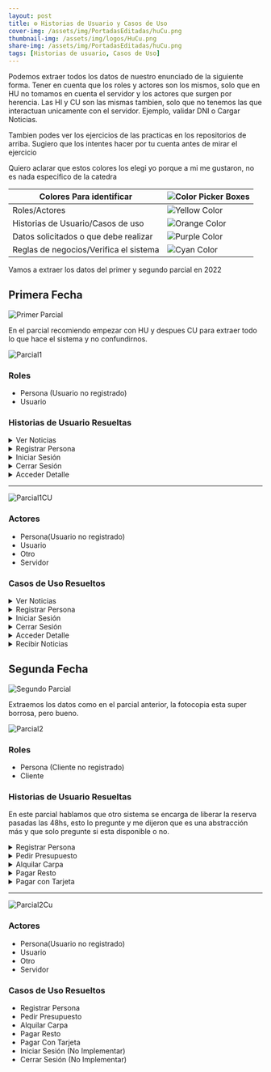 ```yaml
---
layout: post
title: ⚙️ Historias de Usuario y Casos de Uso
cover-img: /assets/img/PortadasEditadas/huCu.png
thumbnail-img: /assets/img/logos/HuCu.png
share-img: /assets/img/PortadasEditadas/huCu.png
tags: [Historias de usuario, Casos de Uso]
---
```



Podemos extraer todos los datos de nuestro enunciado de la siguiente forma. Tener en cuenta que los roles y actores son los mismos, solo que en HU no tomamos en cuenta el servidor y los actores que surgen por herencia.
Las HI y CU son las mismas tambien, solo que no tenemos las que interactuan unicamente con el servidor. Ejemplo, validar DNI o Cargar Noticias.

Tambien podes ver los ejercicios de las practicas en los repositorios de arriba. Sugiero que los intentes hacer por tu cuenta antes de mirar el ejercicio

Quiero aclarar que estos colores los elegi yo porque a mi me gustaron, no es nada especifico de la catedra



| Colores Para identificar               | ![Color Picker Boxes](https://draculatheme.com/static/img/color-boxes/eyedropper.png)|
| --- | --- |
| Roles/Actores                          | ![Yellow Color](https://draculatheme.com/static/img/color-boxes/yellow.png)          |
| Historias de Usuario/Casos de uso      | ![Orange Color](https://draculatheme.com/static/img/color-boxes/orange.png)          |
| Datos solicitados o que debe realizar  | ![Purple Color](https://draculatheme.com/static/img/color-boxes/purple.png)          |
| Reglas de negocios/Verifica el sistema | ![Cyan Color](https://draculatheme.com/static/img/color-boxes/cyan.png)              |




Vamos a extraer los datos del primer y segundo parcial en 2022

## Primera Fecha

![Primer Parcial](https://user-images.githubusercontent.com/55964635/205096308-5808f9f7-99d8-40d8-82ba-c6a0f3b686e0.jpeg)

En el parcial recomiendo empezar con HU y despues CU para extraer todo lo que hace el sistema y no confundirnos.

![Parcial1](https://github.com/Fabian-Martinez-Rincon/Fabian-Martinez-Rincon/assets/55964635/e584be28-12fb-4f8f-9811-a3bc7cb31559)


### Roles
  - Persona (Usuario no registrado)
  - Usuario

### Historias de Usuario Resueltas

<details><summary>Ver Noticias</summary><table><tr><td> 
<p><b>ID:</b> Ver Noticias </p>
<p><b>TÍTULO:</b> Como persona quiero ver noticias para informarme</p>
<p><b>REGLAS DE NEGOCIO:</b></p>
</td></tr><tr><td>
<p><b>CRITERIOS DE ACEPTACIÓN:</b> Ver Noticias</p>
<p>Escenario 1: Ver Noticias Exitoso</p>
<p><b>Dado</b> que se establecio conexión con el servidor y hay noticias para mostrar</p>
<p><b>Cuando</b> la persona presiona el boton ver noticias</p>
<p><b>Entonces</b> el sistema muestra las noticias en pantalla</p>
<hr>
<p>Escenario 2: Ver Noticias Fallido por falla de conexión</p>
<p><b>Dado</b> que no se establecio conexión con el servidor</p>
<p><b>Cuando</b> la persona presiona el boton ver noticias</p>
<p><b>Entonces</b> sistema informa que no se pudo establecer conexión con el servidor</p>
<hr>
<p>Escenario 3: Ver Noticias Fallido por falta de noticias</p>
<p><b>Dado</b> que se establecio conexión con el servidor y no hay noticias para mostrar</p>
<p><b>Cuando</b> la persona presiona el boton ver noticias</p>
<p><b>Entonces</b> sistema informa que no hay noticias disponibles</p>
</td></tr></table></details>







<details><summary>Registrar Persona</summary><table><tr><td> 
<p><b>ID:</b> Registrar Persona</p>
<p><b>TÍTULO:</b> Como persona quiero registrarme para poder acceder a los detalles</p>
<p><b>REGLAS DE NEGOCIO:</b></p>
- Persona mayor de 18 Años <br>
- Mail no registrado
</td></tr><tr><td>
<p>CRITERIOS DE ACEPTACIÓN:</p>
<p><b>Escenario 1</b>: Registro Exitoso</p>
<p><b>Dado</b> que la persona Juan, tiene 21 años que es mayor de 18 años y el mail juan@gmail.com no esta registrado</p>
<p><b>Cuando</b> la persona ingresa Juan , Martinez, 21 años, juan@gmail.com</p>
<p><b>Entonces</b> el sistema registra al nuevo usuario, genera una contraseña de manera aleatoria y la manda al mail</p>
<hr>
<p><b>Escenario 2</b>: Registro Fallido por tener menos de 18 años</p>
<p><b>Dado</b> que la persona Martin, tiene 10 años que es menor de 18 años y el mail martin@gmail.com no esta registrado</p>
<p><b>Cuando</b> la persona ingresa Martin , Lopez, 10 años, martin@gmail.com</p>
<p><b>Entonces</b> el sistema informa que la persona es menor de edad</p>
<hr>
<p><b>Escenario 3</b>: Registro Fallido por mail ya registrado</p>
<p><b>Dado</b> que la persona Leonel, tiene 25 años que es mayor de 18 años y el mail lionel@gmail.com esta registrado</p>
<p><b>Cuando</b> la persona ingresa Lionel , Messi, 25 años, lionel@gmail.com</p>
<p><b>Entonces</b> el sistema informa que el mail ingresado ya esta registrado</p>
</td></tr></table></details>







<details><summary>Iniciar Sesión</summary><table><tr><td> 
<p><b>ID:</b> Iniciar Sesión</p>
<p><b>TÍTULO:</b> Como usuario quiero iniciar sesión para poder acceder a los detalles</p>
<p><b>REGLAS DE NEGOCIO:</b></p>
- Tiene 3 intentos antes del bloqueo
</td></tr><tr><td>
<p>CRITERIOS DE ACEPTACIÓN:</p>
<p><b>Escenario 1</b>: Inicio exitoso</p>
<p><b>Dado</b> Que el usuario juan@gmail.com esta registrado, esta en primer intento y la contraseña "hola123" es correcta</p>
<p><b>Cuando</b> el usuario ingresa juan@gmail.com, "hola123"</p>
<p><b>Entonces</b> el sistema inicia sesión y habilita el acceso a los detalles</p>
<hr>
<p><b>Escenario 2</b>: Inicio Fallido por usuario no registrado</p>
<p><b>Dado</b> Que el usuario martin@gmail.com no esta registrado</p>
<p><b>Cuando</b> el usuario ingresa martin@gmail.com, 'contraseña123'</p>
<p><b>Entonces</b> el sistema informa que el mail ingresado no se encuentra registrado</p>
<hr>
<p><b>Escenario 3</b>: Inicio Fallido por contraseña icorrecta</p>
<p><b>Dado</b> Que el usuario lionel@gmail.com esta registrado, esta en primer intento y la contraseña "mundial" es incorrecta</p>
<p><b>Cuando</b> el usuario ingresa lionel@gmail.com, "mundial"</p>
<p><b>Entonces</b> el sistema informa que la contraseña es incorrecta e incrementa en uno los intentos</p>
<hr>
<p><b>Escenario 4</b>: Inicio Fallido por contraseña icorrecta</p>
<p><b>Dado</b> Que el usuario lionel@gmail.com esta registrado, esta en tercer intento y la contraseña "mundial2" es incorrecta</p>
<p><b>Cuando</b> el usuario ingresa lionel@gmail.com, "mundial2"</p>
<p><b>Entonces</b> el sistema informa que la contraseña es incorrecta y bloquea la cuenta</p>
<hr>
<p><b>Escenario 5</b>: Inicio Fallido cuenta bloqueada</p>
<p><b>Dado</b> Que el usuario lionel@gmail.com esta registrado y la cuenta esta bloqueada</p>
<p><b>Cuando</b> el usuario ingresa lionel@gmail.com</p>
<p><b>Entonces</b> el sistema informa que la cuenta esta bloqueada</p>
</td></tr></table></details>








<details><summary>Cerrar Sesión</summary><table><tr><td> 
<p><b>ID:</b> Cerrar Sesión</p>
<p><b>TÍTULO:</b> Como usuario quiero cerrar sesión para poder proteger mis datos</p>
<p><b>REGLAS DE NEGOCIO:</b></p>
</td></tr><tr><td>
<p>CRITERIOS DE ACEPTACIÓN:</p>
<p><b>Escenario 1:</b> Cierre exitoso</p>
<p><b>Dado</b> que el usuario tiene una sesión abierta </p>
<p><b>Cuando</b> el usuario presiona el boton cerrar sesión</p>
<p><b>Entonces</b> el sistema cierra la sesión y bloquea los accesos a los detalles</p>
</td></tr></table></details>




<details><summary>Acceder Detalle</summary><table><tr><td> 
<p><b>ID:</b> Acceder Detalle</p>
<p><b>TÍTULO:</b> Como usuario quiero acceder a un detalle para informarme</p>
<p><b>REGLAS DE NEGOCIO:</b></p>
- Acceso a 5 detalles por dia
</td></tr><tr><td>
<p>CRITERIOS DE ACEPTACIÓN:</p>
<p><b>Escenario 1:</b> Acceso exitoso</p>
<p><b>Dado</b> que se establecio conexión con el servidor y el usuario juan@gmail.com accedio a 1 detalle que es menor a 5 detalles </p>
<p><b>Cuando</b> el usuario presiona el boton "ver detalles" </p>
<p><b>Entonces</b> El sistema muestra el detalle de la noticia e incrementa la cantidad de detalles visto</p>
<hr>
<p><b>Escenario 2:</b> Acceso exitoso</p>
<p><b>Dado</b> que se establecio conexión con el servidor y el usuario juan@gmail.com accedio a 4 detalles que es menor a 5 detalles </p>
<p><b>Cuando</b> el usuario presiona el boton "ver detalles" </p>
<p><b>Entonces</b> El sistema muestra el detalle de la noticia, incrementa los intentos y Bloquea el acceso a los detalles por el resto del dia</p>
<hr>
<p><b>Escenario 3:</b> Acceso Fallido por falta de conexión</p>
<p><b>Dado</b> que no se establecio conexión con el servidor </p>
<p><b>Cuando</b> el usuario presiona el boton "ver detalles" </p>
<p><b>Entonces</b> El sistema informa que no se establecio conexión con el servidor </p>
<hr>
<p><b>Escenario 4:</b> Acceso fallido por limite de accesos</p>
<p><b>Dado</b> que se establecio conexión con el servidor y el usuario juan@gmail.com accedio a 5 detalles que es igual a 5 detalles </p>
<p><b>Cuando</b> el usuario quiere ver detalles</p>
<p><b>Entonces</b> El sistema informa que el acceso a los detalles fue bloqueado por el resto del dia </p>
</td></tr></table></details>

---

![Parcial1CU](https://github.com/MITH-arg/EI-Materias/assets/55964635/b6659366-c65e-4597-9e72-53a0dc6bf640)

### Actores
  - Persona(Usuario no registrado)
  - Usuario
  - Otro
  - Servidor

### Casos de Uso Resueltos
<details><summary>Ver Noticias</summary>
<table><td width="660"> 
<p><b>Nombre:</b> Ver Noticias </p>
<p><b>Descripción:</b> Este Cu describe como otro mira noticias </p>
<p><b>Actores:</b> Otro </p>
<p><b>Precondiciones:</b> </p>
<b>Curso Normal:</b><table> <tr><td>Acciones del actor</td> <td>Acciones del Sistema</td></tr><tr><td width="320">  
Paso 1: Otro selecciona la opción "Ver noticias"
</td><td width="320">
Paso 2: El sistema ejecuta el cu "Recibir Noticias" <br>
Paso 3: El sistema muestra las noticias en pantalla
</td></tr></table>
<p>Curso alterno:</p>
- Paso alterno 2, no se recibieron noticias. Se informa. Fin del CU
<p>Postcondición: Se mostro una noticias en pantalla</p>
</td></table></details>

<details><summary>Registrar Persona</summary>
<table><td width="660"> 
<p><b>Nombre:</b> Registrar Persona  </p>
<p><b>Descripción:</b> Este cu describe como una persona se registra en el sistema</p>
<p><b>Actores:</b> Persona </p>
<p><b>Precondiciones:</b>  </p>
<b>Curso Normal:</b><table> <tr><td>Acciones del actor</td> <td>Acciones del Sistema</td></tr><tr><td width="320">  
Paso 1: La persona selecciona la opción "Registrar Persona"<br>
Paso 3: La persona ingresa datos solicitados
</td><td width="320">
Paso 2: El sistema solicita nombre, apellido, edad y mail <br>
Paso 4: El sistema valida que la persona no sea menor de 18 años<br>
Paso 5: El sistema valida que el usuario no este registrado en el sistema
</td></tr></table>
<p>Curso alterno: </p>
- Paso alterno 4: La persona es menor de 18 años. Se informa. Fin del Cu<br>
- Paso alterno 5: El usuario ingresado ya se encuentra registrado. Se notifica. Vuelve al paso 2
<p>Postcondición: Se registro un nuevo usuario</p>
</td></table></details>





<details><summary>Iniciar Sesión</summary>
<table><td width="660"> 
<p><b>Nombre:</b> Iniciar Sesión </p>
<p><b>Descripción:</b> Este cu describe como una usuario realiza un inicio de sesión </p>
<p><b>Actores:</b> Usuario </p>
<p><b>Precondiciones:</b>   </p>
<b>Curso Normal:</b><table> <tr><td>Acciones del actor</td> <td>Acciones del Sistema</td></tr><tr><td width="320">  
Paso 1: El usuario ingresa la opción "Iniciar Sesión"<br>
Paso 3: El usuario ingresa datos solicitados
</td><td width="320">W
Paso 2: El Sistema solicita nombre de usuario y contraseña<br>
Paso 4: El sistema valida que el usuario este registrado<br>
Paso 5: El Sistema valida que el usuario no este bloqueado<br>
Paso 6: El sistema valida contraseña <br>
Paso 7: El sistema realiza el inicio de sesión y habilita la opción para ver detalles
</td></tr></table>


<p>Curso alterno:</p>

- Paso alterno 4: Usuario no registrado. Se informa. Vuelve al paso 2. <br>
- Paso alterno 5: Usuario Bloqueado. Se informa. Fin del cu <br>
- Paso alterno 6: Contraseña incorrecta. Se informa y se incrementa en un intento <br>
- Paso alterno 6: Contraseña incorrecta en el intento 3. Se informa y se bloquea la cuenta. Fin del Cu <br>

<p>Postcondición:</p>

</td></table></details>





<details><summary>Cerrar Sesión</summary>

<table><td width="660"> 

<p><b>Nombre:</b> Cerrar Sesión </p>
<p><b>Descripción:</b> Este cu describe como un usuario logueado cierra la sesión </p>
<p><b>Actores:</b> Usuario</p>
<p><b>Precondiciones:</b> Tener una sesión abierta  </p>

<b>Curso Normal:</b><table> <tr><td>Acciones del actor</td> <td>Acciones del Sistema</td></tr><tr><td width="320">  

Paso 1: El usuario selecciona la opción "Cerrar Sesión"<br>
Paso 3: El usuario confirma la operación

</td><td width="320">

Paso 2: El sistema solicita confirmación del usuario<br>
Paso 4: El sistema realiza el cierre de sesión y deshabilita las opciones para el acceso a los detalles

</td></tr></table>


<p>Curso alterno:</p>

- Paso alterno 3: No acepta la confirmación. Se notifica. Fin del CU

<p>Postcondición: La sesión fue cerrada y se deshabilita la opción de ver detalles</p>

</td></table></details>



<details><summary>Acceder Detalle</summary>

<table><td width="660"> 

<p><b>Nombre:</b> Acceder Detalle  </p>
<p><b>Descripción:</b> Este cu describe como un usuario logueado accede al detalle de una noticia </p>
<p><b>Actores:</b> Usuario </p>
<p><b>Precondiciones:</b> Debe tener una sesión abierta  </p>

<b>Curso Normal:</b><table> <tr><td>Acciones del actor</td> <td>Acciones del Sistema</td></tr><tr><td width="320">  

Paso 1: El usuario selecciona la opción Acceder detalle

</td><td width="320">

Paso 2: El sistema valida la cantidad de accesos

Paso 3: El sistema ejecuta el cu "Recibir Noticias"

Paso 4: El sistema muestra la noticias e incrementa los accesos del usuario

</td></tr></table>


<p>Curso alterno:</p>
- Paso alterno 2: Tiene 5 accesos. Se notifica que ya no puede acceder a detalles por el resto del dia. Fin del CU<br>
- Paso alterno 3: No hay noticias para mostras. Se notifica. Fin del Cu

<p>Postcondición: Se accedio al detalle de una noticia</p>

</td></table></details>





<details><summary>Recibir Noticias</summary>

<table><td width="660"> 

<p><b>Nombre:</b> Recibir Noticias </p>
<p><b>Descripción:</b> Este cu describe como se retornan las noticias </p>
<p><b>Actores:</b> Servidor </p>
<p><b>Precondiciones:</b> Se debe haber ejecutado el cu "Ver noticias" o "Acceder Detalle" </p>

<b>Curso Normal:</b><table> <tr><td>Acciones del actor</td> <td>Acciones del Sistema</td></tr><tr><td width="320">  

Paso 2: El servidor acepta la conexión y valida el tokem<br>
Paso 3: El servidor retorna un conjunto de noticias<br>

</td><td width="320">

Paso 1: El sistema solicita conexión con el servidor y envia tokem<br>
Paso 4: El sistema valida noticias recibidas<br>
Paso 5: El sistema muestra las noticias en recibidas en pantalla y cierra la conexión con el servidor 

</td></tr></table>


<p>Curso alterno:</p>
- Paso alterno 1: No se establecio conexión con el servidor. Se informa. Fin del cu<br>
- Paso alterno 4: No hay noticias para mostrar. Se informa. Fin del CU.<br>
- Paso alterno 5: Tokem invalido. Se informa. Fin del CU.

<p>Postcondición: Las noticias fueron recibidas</p>

</td></table></details>




## Segunda Fecha

![Segundo Parcial](https://github.com/Fabian-Martinez-Rincon/Fabian-Martinez-Rincon/assets/55964635/11623658-f01e-4e9d-92ae-d51ae675036d)

Extraemos los datos como en el parcial anterior, la fotocopia esta super borrosa, pero bueno.

![Parcial2](https://github.com/MITH-arg/EI-Materias/assets/55964635/6ca3655d-ff80-4a9b-b4f9-c0bf44e5cd4a)

### Roles
  - Persona (Cliente no registrado)
  - Cliente

### Historias de Usuario Resueltas

En este parcial hablamos que otro sistema se encarga de liberar la reserva pasadas las 48hs, esto lo pregunte y me dijeron que es una abstracción más y que solo pregunte si esta disponible o no.

<details><summary>Registrar Persona</summary><table><tr><td> 
<p><b>ID:</b> Registrar Persona</p>
<p><b>TÍTULO:</b> Como persona me quiero registrar para poder alquilar una carpa</p>
<p><b>REGLAS DE NEGOCIO:</b> </p>
- Dni no registrado <br>
- Solo personas mayores de 21 años<br>
- Contraseña con mas de 6 caracteres
</td></tr><tr><td>
<p><b>CRITERIOS DE ACEPTACIÓN:</b></p>
<p><b>Escenario 1:</b> Registro exitoso</p>
<p><b>Dado</b> que el dni 123456 no esta registrado, la contraseña "contra1321" tiene mas de 6 caracteres y tiene 23 años que es mayor de 21 años </p>
<p><b>Cuando</b> la persona ingresa Juan, Carosella, 01/01/2000,123456, juan@gmail.com, "contra1321" </p>
<p><b>Entonces</b> el sistema registra al nuevo usuario y envia un mensaje de bienvenida al correo ingresado</p>
<hr>
<p><b>Escenario 2:</b> Registro fallido por dni ya registrado</p>
<p><b>Dado</b> que el dni 654321 esta registrado, la contraseña "cosa1233" tiene mas de 6 caracteres y tiene 23 años que es mayor de 21 años </p>
<p><b>Cuando</b> la persona ingresa Martin, Suarez, 01/01/2000, 654321, martin@gmail.com, "cosa1233" </p>
<p><b>Entonces</b> el sistema informa que el usuario ya se encuentra registrado</p>
<hr>
<p><b>Escenario 3:</b> Registro fallido por contraseña con menos de 6 caracteres</p>
<p><b>Dado</b> que el dni 666666 no esta registrado, la contraseña "arbol" no tiene mas de 6 caracteres y tiene 23 años que es mayor de 21 años </p>
<p><b>Cuando</b> la persona ingresa Luis, Miguel, 01/01/2000, 666666, luis@gmail.com, "arbol"</p>
<p><b>Entonces</b> el sistema informa que la contraseña tiene que tener al menos 6 caracteres</p>
<hr>
<p><b>Escenario 4:</b> Registro fallido por ser menor de edad</p>
<p><b>Dado</b> que el dni 77777 no esta registrado, la contraseña "muldialMesi" tiene mas de 6 caracteres y tiene 20 años que es menor de 21 años </p>
<p><b>Cuando</b> la persona ingresa Tomas, Martinez, 01/01/2003, 77777, tomas@gmail.com, "muldialMesi"</p>
<p><b>Entonces</b> el sistema informa que la persona es menor de edad</p>
<hr>
</td></tr></table></details>



<details><summary>Pedir Presupuesto</summary><table><tr><td> 
<p><b>ID:</b> Pedir Presupuesto</p>
<p><b>TÍTULO:</b> Como persona quiero pedir un presupuesto para ir de viaje </p>
<p><b>REGLAS DE NEGOCIO:</b> </p>
- La fecha debe estar en el año actual<br>
- Debe estar disponible
</td></tr><tr><td>
<p><b>CRITERIOS DE ACEPTACIÓN:</b></p>
<p><b>Escenario 1:</b> Pedido exitoso</p>
<p><b>Dado</b> que la fecha 01/01/2023 esta en el año actual y la carpa esta disponible</p>
<p><b>Cuando</b> la persona ingresa Roja, 5, 01/01/2023</p>
<p><b>Entonces</b> el sistema genera un codigo, imprime el presupuesto y reserva la carpa por 48hs</p>
<hr>
<p><b>Escenario 2:</b> Pedido fallido por no estar en el año actual</p>
<p><b>Dado</b> que la fecha 01/01/2021 no esta en el año actual</p>
<p><b>Cuando</b> la persona ingresa Azul, 10, 01/01/2021</p>
<p><b>Entonces</b> el sistema informa que la fecha ingresada no se encuentra en el año actual</p>
<hr>
<p><b>Escenario 3:</b> Pedido fallido por carpa no disponible</p>
<p><b>Dado</b> que la fecha 01/01/2023 esta en el año actual y la carpa no esta disponible</p>
<p><b>Cuando</b> la persona ingresa Roja, 5, 01/01/2023</p>
<p><b>Entonces</b> el sistema informa que la carpa ingresada no se encuentra disponible</p>
<hr>
</td></tr></table></details>


<details><summary>Alquilar Carpa</summary><table><tr><td> 
<p><b>ID:</b> Alquilar Carpa</p>
<p><b>TÍTULO:</b> Como Cliente quiero alquilar una carpa para poder vivir</p>
<p><b>REGLAS DE NEGOCIO:</b> 
- Seña no menor al 50%<br>
- Seña no mayor al 100%<br>
- Pago con tarjeta de credito
</p>
</td></tr><tr><td>
<p><b>CRITERIOS DE ACEPTACIÓN:</b></p>
<p><b>Escenario 1:</b> Alquiler exitoso</p>
<p><b>Dado</b> que el codigo 123 tiene una seña de 70$ que es mayor al 50% , menor al 100% del monto y el cliente posee una tarjeta de credito valida</p>
<p><b>Cuando</b> el cliente ingresa 123, 01/01/2023, 70$ y los datos de una tarjeta valida</p>
<p><b>Entonces</b> el sistema registra el alquiler, envia un comprobante con el numero de alquiler y el monto restante a pagar al correo del cliente</p>
<hr>
<p><b>Escenario 2:</b> Alquiler fallido por seña menor al 50% del monto</p>
<p><b>Dado</b> que el codigo 123 tiene una seña de 10$ que es menor al 50%</p>
<p><b>Cuando</b> el cliente ingresa 123, 01/01/2023, 10$</p>
<p><b>Entonces</b> el sistema informa que la seña es menor al 50%</p>
<hr>
<p><b>Escenario 3:</b> Alquiler fallido por seña mayor al 100% del monto</p>
<p><b>Dado</b> que el codigo 123 tiene una seña de 200$ que es mayor al 50% y mayor al 100% del monto</p>
<p><b>Cuando</b> el cliente ingresa 123, 01/01/2023, 200$</p>
<p><b>Entonces</b> el sistema informa que la seña ingresada es mayor al 100% del monto</p>
<hr>
<p><b>Escenario 4:</b> Alquiler fallido por problemas con la tarjeta de credito</p>
<p><b>Dado</b> que el codigo 123 tiene una seña de 100$ que es mayor al 50% , menor al 100% y el cliente posee una tarjeta de credito invalida</p>
<p><b>Cuando</b> el cliente ingresa 123, 01/01/2023, 100$ y los datos de una tarjeta invalida</p>
<p><b>Entonces</b> el sistema informa hay problemas con el pago</p>
</td></tr></table></details>



<details><summary>Pagar Resto</summary><table><tr><td> 
<p><b>ID:</b> Registrar Persona</p>
<p><b>TÍTULO:</b> </p>
<p><b>REGLAS DE NEGOCIO:</b> </p>
- No se abono el 100% del monto<br>
- Pago con tarjeta de credito
</td></tr><tr><td>
<p><b>CRITERIOS DE ACEPTACIÓN:</b></p>
<p><b>Escenario 1:</b> Pago exitoso</p>
<p><b>Dado</b> que el usuario tiene una sesión abierta </p>
<p><b>Cuando</b> el usuario presiona el boton cerrar sesión</p>
<p><b>Entonces</b> el sistema cierra la sesión y bloquea los accesos a los detalles</p>
</td></tr></table></details>



<details><summary>Pagar con Tarjeta</summary><table><tr><td> 
<p><b>ID:</b> Registrar Persona</p>
<p><b>TÍTULO:</b> </p>
<p><b>REGLAS DE NEGOCIO:</b> </p>
</td></tr><tr><td>
<p><b>CRITERIOS DE ACEPTACIÓN:</b></p>
<p><b>Escenario 1:</b> Cierre exitoso</p>
<p><b>Dado</b> que el usuario tiene una sesión abierta </p>
<p><b>Cuando</b> el usuario presiona el boton cerrar sesión</p>
<p><b>Entonces</b> el sistema cierra la sesión y bloquea los accesos a los detalles</p>
</td></tr></table></details>




---

![Parcial2Cu](https://github.com/Fabian-Martinez-Rincon/Fabian-Martinez-Rincon/assets/55964635/fbafd933-099b-4ce3-b9f7-b14587d91343)


### Actores
- Persona(Usuario no registrado)
- Usuario
- Otro
- Servidor
### Casos de Uso Resueltos
- Registrar Persona
- Pedir Presupuesto
- Alquilar Carpa
- Pagar Resto
- Pagar Con Tarjeta
- Iniciar Sesión (No Implementar)
- Cerrar Sesión (No Implementar)
